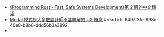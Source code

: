 - [《Programming Rust - Fast, Safe Systems Development》第 2 版的中文翻译](https://github.com/MeouSker77/ProgrammingRust)
- [Modal 模式是大多數設計師不甚瞭解的 UX 概念](https://intersection.tw/6e9b2104eac0) #read
  id:: 6497f3fe-998d-40e8-b8b0-ddd56b3a3892
-